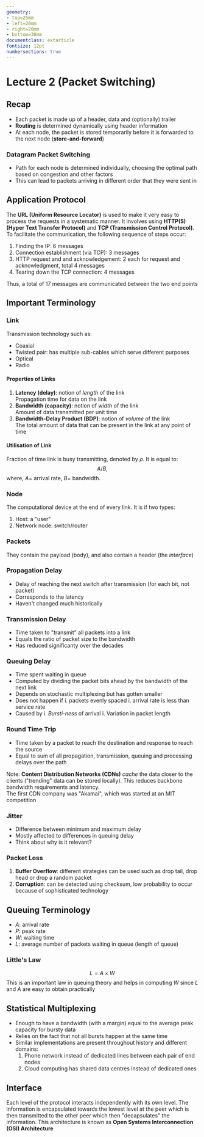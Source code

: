 ```yaml
---
geometry:
- top=25mm
- left=20mm
- right=20mm
- bottom=30mm
documentclass: extarticle
fontsize: 12pt
numbersections: true
---
```


# Lecture 2 (Packet Switching)

## Recap
- Each packet is made up of a header, data and (optionally) trailer
- **Routing** is determined dynamically using header information
- At each node, the packet is stored temporarily before it is forwarded to the next node (**store-and-forward**)

### Datagram Packet Switching
- Path for each node is determined individually, choosing the optimal path based on congestion and other factors
- This can lead to packets arriving in different order that they were sent in

## Application Protocol
The **URL (Uniform Resource Locator)** is used to make it very easy to process the requests in a systematic manner. It involves using **HTTP(S) (Hyper Text Transfer Protocol)** and **TCP (Transmission Control Protocol)**. To facilitate the communication, the following sequence of steps occur:

1. Finding the IP: 6 messages
2. Connection establishment (via TCP): 3 messages
3. HTTP request and and acknowledgement: 2 each for request and acknowledgment, total 4 messages
4. Tearing down the TCP connection: 4 messages

Thus, a total of 17 messages are communicated between the two end points

## Important Terminology

### Link
Transmission technology such as:

- Coaxial
- Twisted pair: has multiple sub-cables which serve different purposes
- Optical
- Radio

#### Properties of Links
1. **Latency (delay)**: notion of *length* of the link  
Propagation time for data on the link
2. **Bandwidth (capacity)**: notion of *width* of the link  
Amount of data transmitted per unit time
3. **Bandwidth-Delay Product (BDP)**: notion of *volume* of the link  
The total amount of data that can be present in the link at any point of time

#### Utilisation of Link
Fraction of time link is busy transmitting, denoted by $\rho$. It is equal to:
$$A/B,$$
where, $A=$ arrival rate, $B=$ bandwidth.

### Node
The computational device at the end of every link. It is if two types:

1. Host: a "user"
2. Network node: switch/router

### Packets
They contain the payload (body), and also contain a header (the *interface*)

### Propagation Delay
- Delay of reaching the next switch after transmission (for each bit, not packet)
- Corresponds to the latency
- Haven't changed much historically

### Transmission Delay
- Time taken to "transmit" all packets into a link
- Equals the ratio of packet size to the bandwidth
- Has reduced significanty over the decades

### Queuing Delay
- Time spent waiting in queue
- Computed by dividing the packet bits ahead by the bandwidth of the next link
- Depends on stochastic multiplexing but has gotten smaller
- Does not happen if
    i. packets evenly spaced
    i. arrival rate is less than service rate
- Caused by
    i. *Bursti-ness* of arrival
    i. Variation in packet length

### Round Time Trip
- Time taken by a packet to reach the destination and response to reach the source
- Equal to sum of all propagation, transmission, queuing and processing delays over the path

Note: **Content Distribution Networks (CDNs)** *cache* the data closer to the clients ("trending" data can be stored locally). This reduces backbone bandwidth requirements and latency.  
The first CDN company was "Akamai", which was started at an MIT competition

### Jitter
- Difference between minimum and maximum delay
- Mostly affected to differences in queuing delay
- Think about why is it relevant?

### Packet Loss
1. **Buffer Overflow**: different strategies can be used such as drop tail, drop head or drop a random packet
2. **Corruption**: can be detected using checksum, low probability to occur because of sophisticated technology

## Queuing Terminology
- $A$: arrival rate
- $P$: peak rate
- $W$: waiting time
- $L$: average number of packets waiting in queue (length of queue)

### Little's Law
$$L = A \times W$$
This is an important law in queuing theory and helps in computing $W$ since $L$ and $A$ are easy to obtain practically

## Statistical Multiplexing
- Enough to have a bandwidth (with a margin) equal to the average peak capacity for bursty data
- Relies on the fact that not all bursts happen at the same time
- Similar implementations are present throughout history and different domains:
    1. Phone network instead of dedicated lines between each pair of end nodes
    2. Cloud computing has shared data centres instead of dedicated ones

## Interface 
Each level of the protocol interacts independently with its own level. The information is encapsulated towards the lowest level at the peer which is then transmitted to the other peer which then "decapsulates" the information. This architecture is known as **Open Systems Interconnection (OSI) Architecture**

